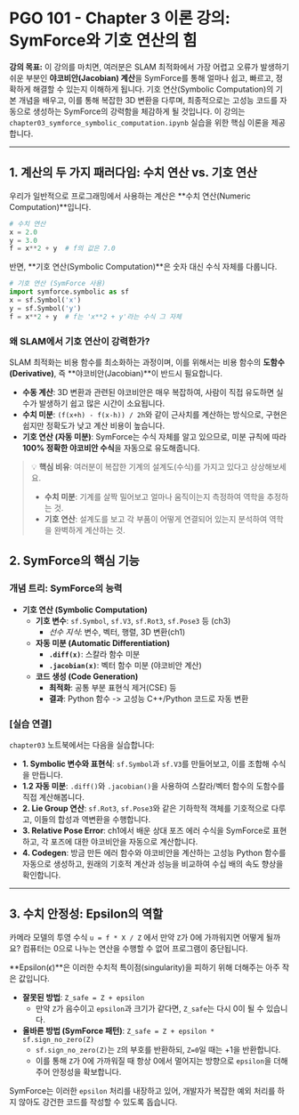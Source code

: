
# PGO 101 - Chapter 3 이론 강의: SymForce와 기호 연산의 힘

**강의 목표:** 이 강의를 마치면, 여러분은 SLAM 최적화에서 가장 어렵고 오류가 발생하기 쉬운 부분인 **야코비안(Jacobian) 계산**을 SymForce를 통해 얼마나 쉽고, 빠르고, 정확하게 해결할 수 있는지 이해하게 됩니다. 기호 연산(Symbolic Computation)의 기본 개념을 배우고, 이를 통해 복잡한 3D 변환을 다루며, 최종적으로는 고성능 코드를 자동으로 생성하는 SymForce의 강력함을 체감하게 될 것입니다. 이 강의는 `chapter03_symforce_symbolic_computation.ipynb` 실습을 위한 핵심 이론을 제공합니다.

---

## 1. 계산의 두 가지 패러다임: 수치 연산 vs. 기호 연산

우리가 일반적으로 프로그래밍에서 사용하는 계산은 **수치 연산(Numeric Computation)**입니다.

```python
# 수치 연산
x = 2.0
y = 3.0
f = x**2 + y  # f의 값은 7.0
```

반면, **기호 연산(Symbolic Computation)**은 숫자 대신 수식 자체를 다룹니다.

```python
# 기호 연산 (SymForce 사용)
import symforce.symbolic as sf
x = sf.Symbol('x')
y = sf.Symbol('y')
f = x**2 + y  # f는 'x**2 + y'라는 수식 그 자체
```

### 왜 SLAM에서 기호 연산이 강력한가?

SLAM 최적화는 비용 함수를 최소화하는 과정이며, 이를 위해서는 비용 함수의 **도함수(Derivative)**, 즉 **야코비안(Jacobian)**이 반드시 필요합니다.

*   **수동 계산**: 3D 변환과 관련된 야코비안은 매우 복잡하여, 사람이 직접 유도하면 실수가 발생하기 쉽고 많은 시간이 소요됩니다.
*   **수치 미분**: `(f(x+h) - f(x-h)) / 2h`와 같이 근사치를 계산하는 방식으로, 구현은 쉽지만 정확도가 낮고 계산 비용이 높습니다.
*   **기호 연산 (자동 미분)**: SymForce는 수식 자체를 알고 있으므로, 미분 규칙에 따라 **100% 정확한 야코비안 수식**을 자동으로 유도해줍니다.

> 💡 **핵심 비유**: 여러분이 복잡한 기계의 설계도(수식)를 가지고 있다고 상상해보세요.
> - **수치 미분**: 기계를 살짝 밀어보고 얼마나 움직이는지 측정하여 역학을 추정하는 것.
> - **기호 연산**: 설계도를 보고 각 부품이 어떻게 연결되어 있는지 분석하여 역학을 완벽하게 계산하는 것.

## 2. SymForce의 핵심 기능

### 개념 트리: SymForce의 능력

*   **기호 연산 (Symbolic Computation)**
    *   **기호 변수**: `sf.Symbol`, `sf.V3`, `sf.Rot3`, `sf.Pose3` 등 (ch3)
        *   *선수 지식*: 변수, 벡터, 행렬, 3D 변환(ch1)
    *   **자동 미분 (Automatic Differentiation)**
        *   **`.diff(x)`**: 스칼라 함수 미분
        *   **`.jacobian(x)`**: 벡터 함수 미분 (야코비안 계산)
    *   **코드 생성 (Code Generation)**
        *   **최적화**: 공통 부분 표현식 제거(CSE) 등
        *   **결과**: Python 함수 -> 고성능 C++/Python 코드로 자동 변환

### [실습 연결]
`chapter03` 노트북에서는 다음을 실습합니다:
- **1. Symbolic 변수와 표현식**: `sf.Symbol`과 `sf.V3`를 만들어보고, 이를 조합해 수식을 만듭니다.
- **1.2 자동 미분**: `.diff()`와 `.jacobian()`을 사용하여 스칼라/벡터 함수의 도함수를 직접 계산해봅니다.
- **2. Lie Group 연산**: `sf.Rot3`, `sf.Pose3`와 같은 기하학적 객체를 기호적으로 다루고, 이들의 합성과 역변환을 수행합니다.
- **3. Relative Pose Error**: ch1에서 배운 상대 포즈 에러 수식을 SymForce로 표현하고, 각 포즈에 대한 야코비안을 자동으로 계산합니다.
- **4. Codegen**: 방금 만든 에러 함수와 야코비안을 계산하는 고성능 Python 함수를 자동으로 생성하고, 원래의 기호적 계산과 성능을 비교하여 수십 배의 속도 향상을 확인합니다.

---

## 3. 수치 안정성: Epsilon의 역할

카메라 모델의 투영 수식 `u = f * X / Z` 에서 만약 `Z`가 0에 가까워지면 어떻게 될까요? 컴퓨터는 0으로 나누는 연산을 수행할 수 없어 프로그램이 중단됩니다.

**Epsilon($\epsilon$)**은 이러한 수치적 특이점(singularity)을 피하기 위해 더해주는 아주 작은 값입니다.

*   **잘못된 방법**: `Z_safe = Z + epsilon`
    *   만약 `Z`가 음수이고 `epsilon`과 크기가 같다면, `Z_safe`는 다시 0이 될 수 있습니다.
*   **올바른 방법 (SymForce 패턴)**: `Z_safe = Z + epsilon * sf.sign_no_zero(Z)`
    *   `sf.sign_no_zero(Z)`는 `Z`의 부호를 반환하되, `Z=0`일 때는 +1을 반환합니다.
    *   이를 통해 `Z`가 0에 가까워질 때 항상 0에서 멀어지는 방향으로 `epsilon`을 더해주어 안정성을 확보합니다.

SymForce는 이러한 `epsilon` 처리를 내장하고 있어, 개발자가 복잡한 예외 처리를 하지 않아도 강건한 코드를 작성할 수 있도록 돕습니다.
